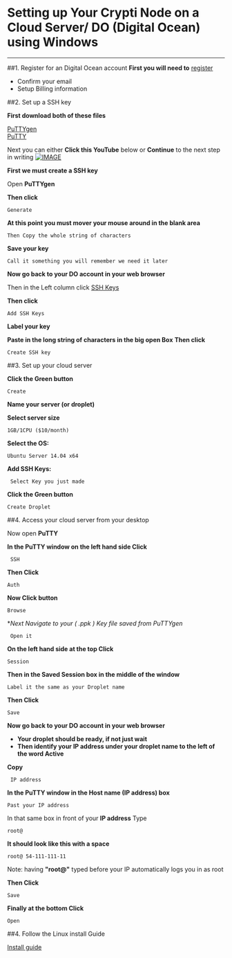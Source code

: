# Setting up Your Crypti Node on a  Cloud Server/ DO (Digital Ocean) using  Windows

----------

##1. Register for an Digital Ocean account 
**First you will need to** [register](https://cloud.digitalocean.com/registrations/new)  

 - Confirm your email
 - Setup Billing information

##2. Set up a SSH key

**First download both of these files**

 [PuTTYgen](http://the.earth.li/~sgtatham/putty/latest/x86/puttygen.exe)   
 [PuTTY ](http://the.earth.li/~sgtatham/putty/latest/x86/putty.exe)  

Next you can either **Click this YouTube** below or **Continue** to the next step in writing
[![IMAGE](http://img.youtube.com/vi/ZL5i76iOvXQ/0.jpg)](http://www.youtube.com/watch?v=ZL5i76iOvXQ)


**First we must create a SSH key**

Open **PuTTYgen**

**Then click**

    Generate

**At this point you must mover your mouse around in the blank area**

    Then Copy the whole string of characters

**Save your key**

    Call it something you will remember we need it later

**Now go back to your DO account in your web browser**

Then in the Left column click  [SSH Keys](http://the.earth.li/~sgtatham/putty/latest/x86/putty.exe)

**Then click**

    Add SSH Keys

**Label your key**

**Paste in the long string of characters in the big open Box**
**Then click**

    Create SSH key
##3. Set up your cloud server    

**Click the Green button**

    Create
**Name your server (or droplet)**

**Select server size** 

    1GB/1CPU ($10/month)

**Select the OS:** 

    Ubuntu Server 14.04 x64

 **Add SSH Keys:**   

     Select Key you just made
     
**Click the Green button**

    Create Droplet



##4. Access your cloud server from your desktop

Now open **PuTTY**

**In the PuTTY window on the left hand side Click**
   

     SSH
**Then Click** 

    Auth
**Now Click button**

    Browse
**Next Navigate to your ( *.ppk ) Key file saved from PuTTYgen**

     Open it
**On the left hand side at the top Click**

    Session
**Then in the Saved Session box in the middle of the window**

    Label it the same as your Droplet name
**Then Click**

    Save
**Now go back to your DO account in your web browser**

 - **Your droplet should be ready, if not just wait**
 - **Then identify your IP address under your droplet name to the left of the word Active**

**Copy** 

     IP address


**In the PuTTY window in the Host name (IP address) box**

    Past your IP address

In that same box in front of your **IP address** Type 

    root@
**It should look like this with a space**

    root@ 54-111-111-11
Note: having **"root@"** typed before your IP automatically logs you in as root

**Then Click**

    Save

**Finally at the bottom Click** 

    Open

##4. Follow the Linux install Guide

[Install guide](https://github.com/crypti/crypti-docs/blob/master/install.md)
